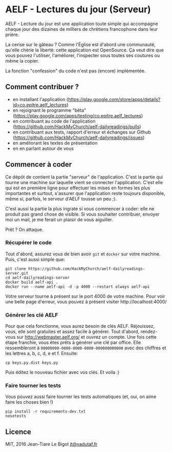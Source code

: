 # AELF - Lectures du jour (Serveur)

AELF - Lecture du jour est une application toute simple qui accompagne chaque jour des dizaines de milliers de chrétiens francophone dans leur prière.

La cerise sur le gâteau ? Comme l'Église est d'abord une communauté, qu'elle chérie la liberté: cette application est OpenSource. Ça veut dire que vous pouvez l'utiliser, l'améliorer, l'inspecter sous toutes ses coutures ou même la copier.

La fonction "confession" du code n'est pas (encore) implémentée.

## Comment contribuer ?

 - en installant l'application (https://play.google.com/store/apps/details?id=co.epitre.aelf_lectures)
 - en rejoignant le programme "bêta" (https://play.google.com/apps/testing/co.epitre.aelf_lectures)
 - en contribuant au code de l'application (https://github.com/HackMyChurch/aelf-dailyreadings/pulls)
 - en contribuant aux tests, rapport d'erreur et échanges sur Github (https://github.com/HackMyChurch/aelf-dailyreadings/issues)
 - en améliorant les textes de présentation
 - en en parlant autour de vous

## Commencer à coder

Ce dépôt de contient la partie "serveur" de l'application. C'est la partie qui tourne une machine sur laquelle vient se connecter l'application. C'est elle qui est en première ligne pour effectuer les mises en formes les plus importantes et surtout, s'assurer que l'application reste toujours disponible, même si, parfois, le serveur d'AELF tousse un peu ;).

C'est aussi la partie la plus ingrate si vous commencer à coder: elle ne produit pas grand chose de visible. Si vous souhaiter contribuer, envoyer moi un mail, je me ferait un plaisir de vous aiguiller.

Prêt ? On attaque.

### Récupérer le code

Tout d'abord, assurez vous de bien avoir ``git`` et ``docker`` sur votre machine. Puis, c'est aussi simple que:

```console
git clone https://github.com/HackMyChurch/aelf-dailyreadings-server.git
cd aelf-dailyreadings-server
docker build aelf-api .
docker run --name aelf-api -d -p 4000 --restart always aelf-api
``` 

Votre serveur tourne à présent sur le port 4000 de votre machine. Pour voir une belle page d'erreur, vous pouvez à présent visiter http://localhost:4000/

### Générer les clé AELF

Pour que cela fonctionne, vous aurez besoin de clés AELF. Réjouissez, vous, elle sont gratuites et assez facile à générer. Tout d'abord, rendez-vous sur http://webmaster.aelf.org/ et ouvrez un compte. Une fois cette étape franchie, vous êtes prêts à générer une clé par office. Elle ressembleront à ``00000000-0000-0000-0000-000000000000`` avec des chiffres et les lettres a, b, c, d, e et f. Ensuite:

```console
cp keys.py.dist keys.py
```

Puis éditez le nouveau fichier avec vos clés. Et voila :)

### Faire tourner les tests

Vous pouvez aussi faire tourner les tests automatiques (et, oui, on aime faire les choses bien !)

```console
pip install -r requirements-dev.txt
nosetests
```

## Licence

MIT, 2016 Jean-Tiare Le Bigot <jt@yadutaf.fr>

